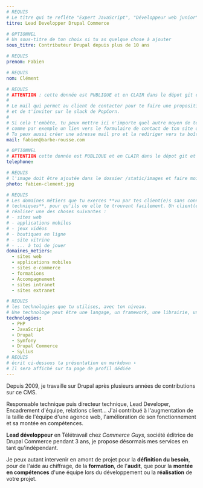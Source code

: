 ```yaml
---
# REQUIS
# Le titre qui te refléte "Expert JavaScript", "Développeur web junior"
titre: Lead Developper Drupal Commerce

# OPTIONNEL
# Un sous-titre de ton choix si tu as quelque chose à ajouter
sous_titre: Contributeur Drupal depuis plus de 10 ans

# REQUIS
prenom: Fabien

# REQUIS
nom: Clément

# REQUIS
# ATTENTION : cette donnée est PUBLIQUE et en CLAIR dans le dépot git et sur le site
#
# Le mail qui permet au client de contacter pour te faire une proposition de projet
# et de t'inviter sur le slack de PopCorn.
#
# Si cela t'embête, tu peux mettre ici n'importe quel autre moyen de te contacter,
# comme par exemple un lien vers le formulaire de contact de ton site ou vers ton linkedin.
# Tu peux aussi créer une adresse mail pro et la rediriger vers ta boîte mail perso
mail: fabien@barbe-rousse.com

# OPTIONNEL
# ATTENTION cette donnée est PUBLIQUE et en CLAIR dans le dépot git et sur le site
telephone:

# REQUIS
# l'image doit être ajoutée dans le dossier /static/images et faire moins de 100ko ! Sa hauteur affichée sur le site sera de 300px, elle s'adaptera comme elle peut au responsive avec du css.
photo: fabien-clement.jpg

# REQUIS
# Les domaines métiers que tu exerces **vu par tes client(e)s sans connaissances
# techniques**, pour qu'ils ou elle te trouvent facilement. Un client(e) veut par exemple
# réaliser une des choses suivantes :
# - sites web
# - applications mobiles
# - jeux vidéos
# - boutiques en ligne
# - site vitrine
# - ... à toi de jouer
domaines_metiers:
  - sites web
  - applications mobiles
  - sites e-commerce
  - formations
  - Accompagnement
  - sites intranet
  - sites extranet

# REQUIS
# les technologies que tu utilises, avec ton niveau.
# Une technologe peut être une langage, un framework, une librairie, un CMS ...
technologies:
  - PHP
  - JavaScript
  - Drupal
  - Symfony
  - Drupal Commerce
  - Sylius
# REQUIS
# écrit ci-dessous ta présentation en markdown ⬇️
# Il sera affiché sur ta page de profil dédiée
---
```


Depuis 2009, je travaille sur Drupal après plusieurs années de contributions sur ce CMS.

Responsable technique puis directeur technique, Lead Developer, Encadrement d'équipe, relations client... J'ai contribué à l'augmentation de la taille de l'équipe d'une agence web, l'amélioration de son fonctionnement et sa montée en compétences.

**Lead développeur** en Télétravail chez _Commerce Guys_, société éditrice de Drupal Commerce pendant 3 ans, je propose désormais mes services en tant qu'indépendant.

Je peux autant intervenir en amont de projet pour la **définition du besoin**, pour de l'aide au chiffrage, de la **formation**, de l'**audit**, que pour la **montée en compétences** d'une équipe lors du développement ou la **réalisation** de votre projet.

